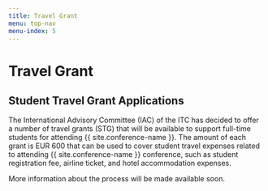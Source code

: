 ```yaml
---
title: Travel Grant
menu: top-nav
menu-index: 5
---
```


# Travel Grant

## Student Travel Grant Applications

The International Advisory Committee (IAC) of the ITC has decided to offer a number of travel grants (STG) that will be available to support full-time students for attending {{ site.conference-name }}. The amount of each grant is EUR 600 that can be used to cover student travel expenses related to attending {{ site.conference-name }} conference, such as student registration fee, airline ticket, and hotel accommodation expenses.

More information about the process will be made available soon.



